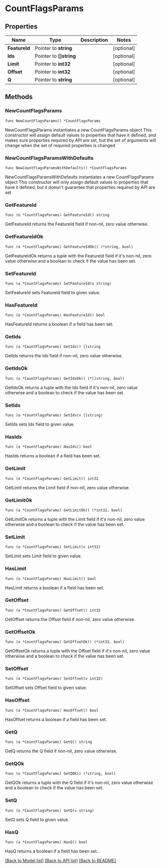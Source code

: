 # CountFlagsParams

## Properties

Name | Type | Description | Notes
------------ | ------------- | ------------- | -------------
**FeatureId** | Pointer to **string** |  | [optional] 
**Ids** | Pointer to **[]string** |  | [optional] 
**Limit** | Pointer to **int32** |  | [optional] 
**Offset** | Pointer to **int32** |  | [optional] 
**Q** | Pointer to **string** |  | [optional] 

## Methods

### NewCountFlagsParams

`func NewCountFlagsParams() *CountFlagsParams`

NewCountFlagsParams instantiates a new CountFlagsParams object
This constructor will assign default values to properties that have it defined,
and makes sure properties required by API are set, but the set of arguments
will change when the set of required properties is changed

### NewCountFlagsParamsWithDefaults

`func NewCountFlagsParamsWithDefaults() *CountFlagsParams`

NewCountFlagsParamsWithDefaults instantiates a new CountFlagsParams object
This constructor will only assign default values to properties that have it defined,
but it doesn't guarantee that properties required by API are set

### GetFeatureId

`func (o *CountFlagsParams) GetFeatureId() string`

GetFeatureId returns the FeatureId field if non-nil, zero value otherwise.

### GetFeatureIdOk

`func (o *CountFlagsParams) GetFeatureIdOk() (*string, bool)`

GetFeatureIdOk returns a tuple with the FeatureId field if it's non-nil, zero value otherwise
and a boolean to check if the value has been set.

### SetFeatureId

`func (o *CountFlagsParams) SetFeatureId(v string)`

SetFeatureId sets FeatureId field to given value.

### HasFeatureId

`func (o *CountFlagsParams) HasFeatureId() bool`

HasFeatureId returns a boolean if a field has been set.

### GetIds

`func (o *CountFlagsParams) GetIds() []string`

GetIds returns the Ids field if non-nil, zero value otherwise.

### GetIdsOk

`func (o *CountFlagsParams) GetIdsOk() (*[]string, bool)`

GetIdsOk returns a tuple with the Ids field if it's non-nil, zero value otherwise
and a boolean to check if the value has been set.

### SetIds

`func (o *CountFlagsParams) SetIds(v []string)`

SetIds sets Ids field to given value.

### HasIds

`func (o *CountFlagsParams) HasIds() bool`

HasIds returns a boolean if a field has been set.

### GetLimit

`func (o *CountFlagsParams) GetLimit() int32`

GetLimit returns the Limit field if non-nil, zero value otherwise.

### GetLimitOk

`func (o *CountFlagsParams) GetLimitOk() (*int32, bool)`

GetLimitOk returns a tuple with the Limit field if it's non-nil, zero value otherwise
and a boolean to check if the value has been set.

### SetLimit

`func (o *CountFlagsParams) SetLimit(v int32)`

SetLimit sets Limit field to given value.

### HasLimit

`func (o *CountFlagsParams) HasLimit() bool`

HasLimit returns a boolean if a field has been set.

### GetOffset

`func (o *CountFlagsParams) GetOffset() int32`

GetOffset returns the Offset field if non-nil, zero value otherwise.

### GetOffsetOk

`func (o *CountFlagsParams) GetOffsetOk() (*int32, bool)`

GetOffsetOk returns a tuple with the Offset field if it's non-nil, zero value otherwise
and a boolean to check if the value has been set.

### SetOffset

`func (o *CountFlagsParams) SetOffset(v int32)`

SetOffset sets Offset field to given value.

### HasOffset

`func (o *CountFlagsParams) HasOffset() bool`

HasOffset returns a boolean if a field has been set.

### GetQ

`func (o *CountFlagsParams) GetQ() string`

GetQ returns the Q field if non-nil, zero value otherwise.

### GetQOk

`func (o *CountFlagsParams) GetQOk() (*string, bool)`

GetQOk returns a tuple with the Q field if it's non-nil, zero value otherwise
and a boolean to check if the value has been set.

### SetQ

`func (o *CountFlagsParams) SetQ(v string)`

SetQ sets Q field to given value.

### HasQ

`func (o *CountFlagsParams) HasQ() bool`

HasQ returns a boolean if a field has been set.


[[Back to Model list]](../README.md#documentation-for-models) [[Back to API list]](../README.md#documentation-for-api-endpoints) [[Back to README]](../README.md)


